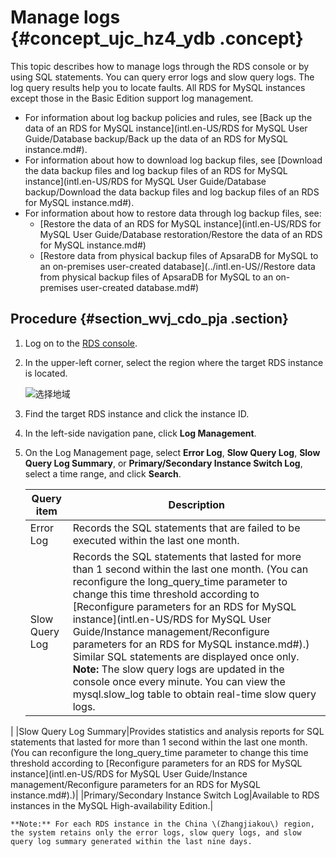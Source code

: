 # Manage logs {#concept_ujc_hz4_ydb .concept}

This topic describes how to manage logs through the RDS console or by using SQL statements. You can query error logs and slow query logs. The log query results help you to locate faults. All RDS for MySQL instances except those in the Basic Edition support log management.

-   For information about log backup policies and rules, see [Back up the data of an RDS for MySQL instance](intl.en-US/RDS for MySQL User Guide/Database backup/Back up the data of an RDS for MySQL instance.md#).
-   For information about how to download log backup files, see [Download the data backup files and log backup files of an RDS for MySQL instance](intl.en-US/RDS for MySQL User Guide/Database backup/Download the data backup files and log backup files of an RDS for MySQL instance.md#).
-   For information about how to restore data through log backup files, see:
    -   [Restore the data of an RDS for MySQL instance](intl.en-US/RDS for MySQL User Guide/Database restoration/Restore the data of an RDS for MySQL instance.md#)
    -   [Restore data from physical backup files of ApsaraDB for MySQL to an on-premises user-created database](../intl.en-US//Restore data from physical backup files of ApsaraDB for MySQL to an on-premises user-created database.md#)

## Procedure {#section_wvj_cdo_pja .section}

1.  Log on to the [RDS console](https://rds.console.aliyun.com/).
2.  In the upper-left corner, select the region where the target RDS instance is located.

    ![选择地域](http://static-aliyun-doc.oss-cn-hangzhou.aliyuncs.com/assets/img/7814/156895828336543_en-US.png)

3.  Find the target RDS instance and click the instance ID.
4.  In the left-side navigation pane, click **Log Management**.
5.  On the Log Management page, select **Error Log**, **Slow Query Log**, **Slow Query Log Summary**, or **Primary/Secondary Instance Switch Log**, select a time range, and click **Search**.

    |Query item|Description|
    |----------|-----------|
    |Error Log|Records the SQL statements that are failed to be executed within the last one month.|
    |Slow Query Log|Records the SQL statements that lasted for more than 1 second within the last one month. \(You can reconfigure the long\_query\_time parameter to change this time threshold according to [Reconfigure parameters for an RDS for MySQL instance](intl.en-US/RDS for MySQL User Guide/Instance management/Reconfigure parameters for an RDS for MySQL instance.md#).\) Similar SQL statements are displayed once only. **Note:** The slow query logs are updated in the console once every minute. You can view the mysql.slow\_log table to obtain real-time slow query logs.

 |
    |Slow Query Log Summary|Provides statistics and analysis reports for SQL statements that lasted for more than 1 second within the last one month. \(You can reconfigure the long\_query\_time parameter to change this time threshold according to [Reconfigure parameters for an RDS for MySQL instance](intl.en-US/RDS for MySQL User Guide/Instance management/Reconfigure parameters for an RDS for MySQL instance.md#).\)|
    |Primary/Secondary Instance Switch Log|Available to RDS instances in the MySQL High-availability Edition.|

    **Note:** For each RDS instance in the China \(Zhangjiakou\) region, the system retains only the error logs, slow query logs, and slow query log summary generated within the last nine days.


